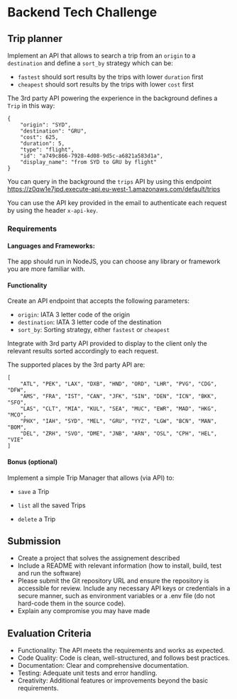 # Backend Tech Challenge

## Trip planner

Implement an API that allows to search a trip from an `origin` to a `destination` and define a `sort_by` strategy which can be:

- `fastest` should sort results by the trips with lower `duration` first
- `cheapest` should sort results by the trips with lower `cost` first

The 3rd party API powering the experience in the background defines a `Trip` in this way:

```
{
    "origin": "SYD",
    "destination": "GRU",
    "cost": 625,
    "duration": 5,
    "type": "flight",
    "id": "a749c866-7928-4d08-9d5c-a6821a583d1a",
    "display_name": "from SYD to GRU by flight"
}
```

You can query in the background the `trips` API by using this endpoint https://z0qw1e7jpd.execute-api.eu-west-1.amazonaws.com/default/trips

You can use the API key provided in the email to authenticate each request by using the header `x-api-key`.

### Requirements

#### Languages and Frameworks:

The app should run in NodeJS, you can choose any library or framework you are more familiar with.

#### Functionality

Create an API endpoint that accepts the following parameters:

- `origin`: IATA 3 letter code of the origin
- `destination`: IATA 3 letter code of the destination
- `sort_by`: Sorting strategy, either `fastest` or `cheapest`

Integrate with 3rd party API provided to display to the client only the relevant results sorted accordingly to each request.

The supported places by the 3rd party API are:

```
[
    "ATL", "PEK", "LAX", "DXB", "HND", "ORD", "LHR", "PVG", "CDG", "DFW",
    "AMS", "FRA", "IST", "CAN", "JFK", "SIN", "DEN", "ICN", "BKK", "SFO",
    "LAS", "CLT", "MIA", "KUL", "SEA", "MUC", "EWR", "MAD", "HKG", "MCO",
    "PHX", "IAH", "SYD", "MEL", "GRU", "YYZ", "LGW", "BCN", "MAN", "BOM",
    "DEL", "ZRH", "SVO", "DME", "JNB", "ARN", "OSL", "CPH", "HEL", "VIE"
]
```

#### Bonus (optional)

Implement a simple Trip Manager that allows (via API) to:

- `save` a Trip

- `list` all the saved Trips

- `delete` a Trip

## Submission

- Create a project that solves the assignement described
- Include a README with relevant information (how to install, build, test and run the software)
- Please submit the Git repository URL and ensure the repository is accessible for review. Include any necessary API keys or credentials in a secure manner, such as environment variables or a .env file (do not hard-code them in the source code).
- Explain any compromise you may have made

## Evaluation Criteria

- Functionality: The API meets the requirements and works as expected.
- Code Quality: Code is clean, well-structured, and follows best practices.
- Documentation: Clear and comprehensive documentation.
- Testing: Adequate unit tests and error handling.
- Creativity: Additional features or improvements beyond the basic requirements.
